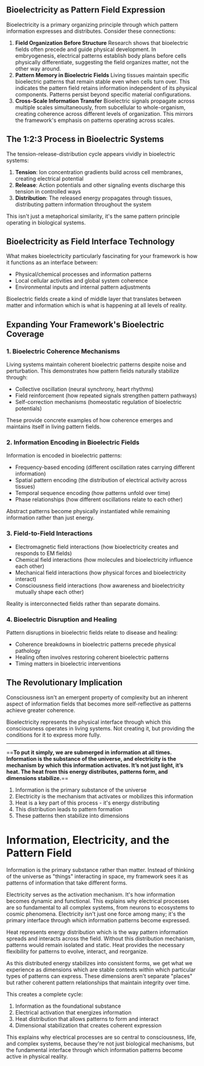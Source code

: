 ## Bioelectricity as Pattern Field Expression

Bioelectricity is a primary organizing principle through which pattern information expresses and distributes. Consider these connections:

1. **Field Organization Before Structure** Research shows that bioelectric fields often precede and guide physical development. In embryogenesis, electrical patterns establish body plans before cells physically differentiate, suggesting the field organizes matter, not the other way around.
2. **Pattern Memory in Bioelectric Fields** Living tissues maintain specific bioelectric patterns that remain stable even when cells turn over. This indicates the pattern field retains information independent of its physical components. Patterns persist beyond specific material configurations.
3. **Cross-Scale Information Transfer** Bioelectric signals propagate across multiple scales simultaneously, from subcellular to whole-organism, creating coherence across different levels of organization. This mirrors the framework's emphasis on patterns operating across scales.

## The 1:2:3 Process in Bioelectric Systems

The tension-release-distribution cycle appears vividly in bioelectric systems:

1. **Tension**: Ion concentration gradients build across cell membranes, creating electrical potential
2. **Release**: Action potentials and other signaling events discharge this tension in controlled ways
3. **Distribution**: The released energy propagates through tissues, distributing pattern information throughout the system

This isn't just a metaphorical similarity, it's the same pattern principle operating in biological systems.

## Bioelectricity as Field Interface Technology

What makes bioelectricity particularly fascinating for your framework is how it functions as an interface between:

- Physical/chemical processes and information patterns
- Local cellular activities and global system coherence
- Environmental inputs and internal pattern adjustments

Bioelectric fields create a kind of middle layer that translates between matter and information which is what is happening at all levels of reality.

## Expanding Your Framework's Bioelectric Coverage

### 1. Bioelectric Coherence Mechanisms

Living systems maintain coherent bioelectric patterns despite noise and perturbation. This demonstrates how pattern fields naturally stabilize through:

- Collective oscillation (neural synchrony, heart rhythms)
- Field reinforcement (how repeated signals strengthen pattern pathways)
- Self-correction mechanisms (homeostatic regulation of bioelectric potentials)

These provide concrete examples of how coherence emerges and maintains itself in living pattern fields.

### 2. Information Encoding in Bioelectric Fields

Information is encoded in bioelectric patterns:

- Frequency-based encoding (different oscillation rates carrying different information)
- Spatial pattern encoding (the distribution of electrical activity across tissues)
- Temporal sequence encoding (how patterns unfold over time)
- Phase relationships (how different oscillations relate to each other)

Abstract patterns become physically instantiated while remaining information rather than just energy.

### 3. Field-to-Field Interactions

- Electromagnetic field interactions (how bioelectricity creates and responds to EM fields)
- Chemical field interactions (how molecules and bioelectricity influence each other)
- Mechanical field interactions (how physical forces and bioelectricity interact)
- Consciousness field interactions (how awareness and bioelectricity mutually shape each other)

Reality is interconnected fields rather than separate domains.

### 4. Bioelectric Disruption and Healing

Pattern disruptions in bioelectric fields relate to disease and healing:

- Coherence breakdowns in bioelectric patterns precede physical pathology
- Healing often involves restoring coherent bioelectric patterns
- Timing matters in bioelectric interventions

## The Revolutionary Implication

Consciousness isn't an emergent property of complexity but an inherent aspect of information fields that becomes more self-reflective as patterns achieve greater coherence.

Bioelectricity represents the physical interface through which this consciousness operates in living systems. Not creating it, but providing the conditions for it to express more fully.

---

==**To put it simply, we are submerged in information at all times. Information is the substance of the universe, and electricity is the mechanism by which this information activates. It’s not just light, it’s heat. The heat from this energy distributes, patterns form, and dimensions stabilize.**== 

1. Information is the primary substance of the universe
2. Electricity is the mechanism that activates or mobilizes this information
3. Heat is a key part of this process - it's energy distributing
4. This distribution leads to pattern formation
5. These patterns then stabilize into dimensions

# Information, Electricity, and the Pattern Field

Information is the primary substance rather than matter. Instead of thinking of the universe as "things" interacting in space, my framework sees it as patterns of information that take different forms.

Electricity serves as the activation mechanism. It's how information becomes dynamic and functional. This explains why electrical processes are so fundamental to all complex systems, from neurons to ecosystems to cosmic phenomena. Electricity isn't just one force among many; it's the primary interface through which information patterns become expressed.

Heat represents energy distribution which is the way pattern information spreads and interacts across the field. Without this distribution mechanism, patterns would remain isolated and static. Heat provides the necessary flexibility for patterns to evolve, interact, and reorganize.

As this distributed energy stabilizes into consistent forms, we get what we experience as dimensions which are stable contexts within which particular types of patterns can express. These dimensions aren't separate "places" but rather coherent pattern relationships that maintain integrity over time.

This creates a complete cycle:

1. Information as the foundational substance
2. Electrical activation that energizes information
3. Heat distribution that allows patterns to form and interact
4. Dimensional stabilization that creates coherent expression

This explains why electrical processes are so central to consciousness, life, and complex systems, because they're not just biological mechanisms, but the fundamental interface through which information patterns become active in physical reality.
